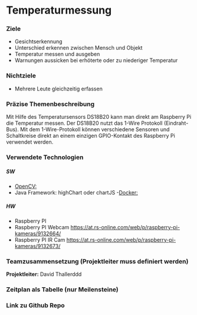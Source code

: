 # Temperaturmessung

### Ziele
- Gesichtserkennung
- Unterschied erkennen zwischen Mensch und Objekt
- Temperatur messen und ausgeben
- Warnungen aussicken bei erhöterte oder zu niederiger Temperatur 

### Nichtziele
- Mehrere Leute gleichzeitig erfassen


### Präzise Themenbeschreibung 
Mit Hilfe des Temperatursensors DS18B20 kann man direkt am Raspberry Pi die Temperatur messen. Der DS18B20 nutzt das 1-Wire Protokoll (Eindraht-Bus). Mit dem 1-Wire-Protokoll können verschiedene Sensoren und Schaltkreise direkt an einem einzigen GPIO-Kontakt des Raspberry Pi verwendet werden.


### Verwendete Technologien

##### SW
- [OpenCV:](https://opencv.org/)
- Java Framework: highChart oder chartJS
-[Docker:](www.docker.com)

##### HW
- Raspberry PI
- Raspberry PI Webcam https://at.rs-online.com/web/p/raspberry-pi-kameras/9132664/
- Raspberry PI IR Cam https://at.rs-online.com/web/p/raspberry-pi-kameras/9132673/


### Teamzusammensetzung (Projektleiter muss definiert werden)
**Projektleiter:** David Thallerddd


### Zeitplan als Tabelle (nur Meilensteine)


### Link zu Github Repo








